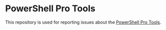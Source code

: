 # PowerShell Pro Tools

This repository is used for reporting issues about the [PowerShell Pro Tools](https://poshtools.com/powershell-pro-tools-for-visual-studio/). 
